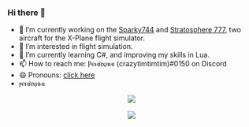 ### Hi there 👋

- 🔭 I’m currently working on the [Sparky744](https://github.com/mSparks43/747-400) and [Stratosphere 777](https://github.com/Stratosphere-Studios/777-300ER), two aircraft for the X-Plane flight simulator.
- 👀 I’m interested in flight simulation.
- 🌱 I’m currently learning C#, and improving my skills in Lua.
- 📫 How to reach me: Ⲣⲉⲙⲛ̀ⲭⲏⲙⲓ (crazytimtimtim)#0150 on Discord
- 😄 Pronouns: [click here](https://bit.ly/2ZoPA60)
- ⲣⲉⲙⲛ̀ⲭⲏⲙⲓ

<p align="center">
  <a href="https://github.com/crazytimtimtim">
    <img align="center" src="https://komarev.com/ghpvc/?username=crazytimtimtim&color=blue" />
  </a>
  <br>
  <br>
  <a href="https://github.com/crazytimtimtim">
    <img align="center" src="https://github-readme-stats.vercel.app/api?username=crazytimtimtim&show_icons=true&theme=tokyonight&border_radius=10" />
  </a>
</p>
